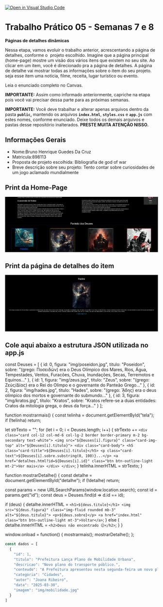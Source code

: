 [![Open in Visual Studio Code](https://classroom.github.com/assets/open-in-vscode-2e0aaae1b6195c2367325f4f02e2d04e9abb55f0b24a779b69b11b9e10269abc.svg)](https://classroom.github.com/online_ide?assignment_repo_id=20897792&assignment_repo_type=AssignmentRepo)
# Trabalho Prático 05 - Semanas 7 e 8

**Páginas de detalhes dinâmicas**

Nessa etapa, vamos evoluir o trabalho anterior, acrescentando a página de detalhes, conforme o  projeto escolhido. Imagine que a página principal (home-page) mostre um visão dos vários itens que existem no seu site. Ao clicar em um item, você é direcionado pra a página de detalhes. A página de detalhe vai mostrar todas as informações sobre o item do seu projeto. seja esse item uma notícia, filme, receita, lugar turístico ou evento.

Leia o enunciado completo no Canvas. 

**IMPORTANTE:** Assim como informado anteriormente, capriche na etapa pois você vai precisar dessa parte para as próximas semanas. 

**IMPORTANTE:** Você deve trabalhar e alterar apenas arquivos dentro da pasta **`public`,** mantendo os arquivos **`index.html`**, **`styles.css`** e **`app.js`** com estes nomes, conforme enunciado. Deixe todos os demais arquivos e pastas desse repositório inalterados. **PRESTE MUITA ATENÇÃO NISSO.**

## Informações Gerais

- Nome:Bruno Henrique Guedes Da Cruz 
- Matricula:898113
- Proposta de projeto escolhida: Bibliografia de god of war
- Breve descrição sobre seu projeto: Tento contar sobre curiosidades de um jogo aclamado mundialmente

## Print da Home-Page

![alt text](image.png)

## Print da página de detalhes do item

![alt text](image-1.png)

## Cole aqui abaixo a estrutura JSON utilizada no app.js
const Deuses = [
  {
    id: 0,
    figura: "img/poseidon.jpg",
    titulo: "Poseidon",
    sobre: "(grego: Ποσειδῶν) era o Deus Olímpico dos Mares, Rios, Água, Tempestades, Ventos, Furacões, Chuva, Inundações, Secas, Terremotos e Equinos..."
  },
  {
    id: 1,
    figura: "img/zeus.jpg",
    titulo: "Zeus",
    sobre: "(grego: Ζεύς/Δίας) era o Rei do Olimpo e o governante do Panteão Grego..."
  },
  {
    id: 2,
    figura: "img/hades.jpg",
    titulo: "Hades",
    sobre: "(grego: ᾍδης) era o deus olímpico dos mortos e governante do submundo..."
  },
  {
    id: 3,
    figura: "img/kratos.jpg",
    titulo: "Kratos",
    sobre: "Kratos refere-se a duas entidades: Cratos da mitologia grega, o deus da força..."
  }
];


function mostrarmais() {
  const telinha = document.getElementById("tela");
  if (!telinha) return;

  let strTexto = "";
  for (let i = 0; i < Deuses.length; i++) {
    strTexto += `
      <div class="card col-12 col-md-6 col-lg-2 border border-primary m-2 bg-secondary text-white">
        <img src="${Deuses[i].figura}" class="card-img-top" alt="${Deuses[i].titulo}">
        <div class="card-body">
          <h5 class="card-title">${Deuses[i].titulo}</h5>
          <p class="card-text">${Deuses[i].sobre.substring(0, 100)}...</p>
          <a href="detalhes.html?id=${Deuses[i].id}" class="btn btn-outline-light mt-2">Ver mais</a>
        </div>
      </div>
    `;
  }
  telinha.innerHTML = strTexto;
}


function mostrarDetalhe() {
  const detalhe = document.getElementById("detalhe");
  if (!detalhe) return;

  const params = new URLSearchParams(window.location.search);
  const id = params.get("id");
  const deus = Deuses.find(d => d.id == id);

  if (deus) {
    detalhe.innerHTML = `
      <h1>${deus.titulo}</h1>
      <img src="${deus.figura}" class="img-fluid rounded mb-3" alt="${deus.titulo}">
      <p>${deus.sobre}</p>
      <a href="index.html" class="btn btn-outline-light mt-3">Voltar</a>
    `;
  } else {
    detalhe.innerHTML = `<h2>Deus não encontrado 😕</h2>`;
  }
}


window.onload = function() {
  mostrarmais();
  mostrarDetalhe();
};


```javascript
const dados = [
  {
    "id": 1,
    "titulo": "Prefeitura Lança Plano de Mobilidade Urbana",
    "descricao": "Novo plano do transporte público.",
    "conteudo": "A Prefeitura apresentou nesta segunda-feira um novo plano de mobilidade urbana.",
    "categoria": "Cidades",
    "autor": "Joana Ribeiro",
    "data": "2025-03-30",
    "imagem": "img/mobilidade.jpg"
  }
]
```
